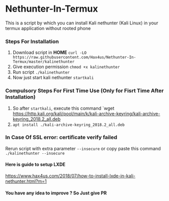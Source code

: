 # Nethunter-In-Termux
This is a script by which you can install Kali nethunter (Kali Linux) in your termux application without rooted phone 
### Steps For Installation
1. Download script in **HOME** `curl -LO https://raw.githubusercontent.com/Hax4us/Nethunter-In-Termux/master/kalinethunter`
2. Give execution permission `chmod +x kalinethunter`
3. Run script `./kalinethunter`
4. Now just start kali nethunter `startkali`

### Compulsory Steps For First Time Use (Only for Fisrt Time After Installation)
1. So after `startkali`, execute this command `wget https://http.kali.org/kali/pool/main/k/kali-archive-keyring/kali-archive-keyring_2018.2_all.deb
2. `apt install ./kali-archive-keyring_2018.2_all.deb`

### In Case Of SSL error: certificate verify failed
Rerun script with extra parameter `--insecure` or copy paste this command `./kalinethunter --insecure`

#### Here is guide to setup LXDE 
https://www.hax4us.com/2018/07/how-to-install-lxde-in-kali-nethunter.html?m=1

#### You have any idea to improve ? So Just give PR
